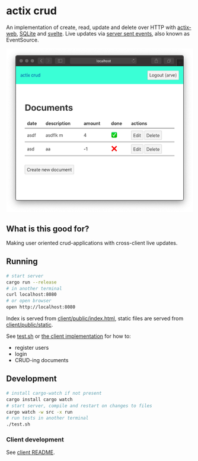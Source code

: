 # actix crud
An implementation of create, read, update and delete over HTTP with [actix-web](https://actix.rs), [SQLite](https://www.sqlite.org) and [svelte](https://svelte.dev). Live updates via [server sent events](https://developer.mozilla.org/en-US/docs/Web/API/Server-sent_events), also known as EventSource.

![](actix_crud_web_client.png)

## What is this good for?
Making user oriented crud-applications with cross-client live updates.

## Running
```sh
# start server
cargo run --release
# in another terminal
curl localhost:8080
# or open browser
open http://localhost:8080
```

Index is served from [client/public/index.html](./client/public/index.html),
static files are served from [client/public/static](./client/public/static).

See [test.sh](test.sh) or [the client implementation](./client) for how to:

- register users
- login
- CRUD-ing documents


## Development
```sh
# install cargo-watch if not present
cargo install cargo watch
# start server, compile and restart on changes to files
cargo watch -w src -x run
# run tests in another terminal
./test.sh
```

### Client development
See [client README](./client/README.md).
